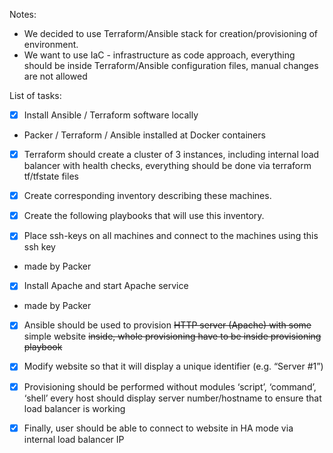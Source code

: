 Notes:
- We decided to use Terraform/Ansible stack for creation/provisioning of environment.
- We want to use IaC - infrastructure as code approach, everything should be inside Terraform/Ansible configuration files, manual changes are not allowed

List of tasks:

- [x] Install Ansible / Terraform software locally
* Packer / Terraform / Ansible installed at Docker containers

- [x] Terraform should create a cluster of 3 instances, including internal load balancer with health checks, everything should be done via terraform tf/tfstate files

- [x] Create corresponding inventory describing these machines.

- [x] Create the following playbooks that will use this inventory.

- [x] Place ssh-keys on all machines and connect to the machines using this ssh key
* made by Packer

- [x] Install Apache and start Apache service
* made by Packer

- [x] Ansible should be used to provision ~~HTTP server (Apache) with some~~ simple website ~~inside,
 whole provisioning have to be inside provisioning playbook~~

- [x] Modify website so that it will display a unique identifier (e.g. “Server #1”)

- [x] Provisioning should be performed without modules ‘script’, ‘command’, ‘shell’
every host should display server number/hostname to ensure that load balancer is working

- [x] Finally, user should be able to connect to website in HA mode via internal load balancer IP
